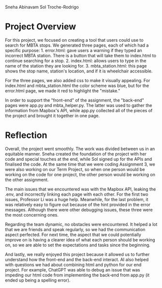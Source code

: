 Sneha Abinavam
Sol Troche-Rodrigo

# Project Overview 

For this project, we focused on creating a tool that users could use to search for MBTA stops. We generated three pages, each of which had a specific purpose:
    1. error.html: gave users a warning if they typed an incorrect MBTA station. There is a button that will take them to index.html to continue searching for a stop. 
    2. index.html: allows users to type in the name of the station they are looking for.
    3. mbta_station.html: this page shows the stop name, station's location, and if it is wheelchair accessible. 

For the three pages, we also added css to make it visually appealing. For index.html and mbta_station.html the color scheme was blue, but for the error.html page, we made it red to highlight the "mistake."

In order to support the "front-end" of the assignment, the "back-end" pages were app.py and mbta_helper.py. The latter was used to gather the information from Mapbox's API, while app.py collected all of the pieces of the project and brought it together in one page.

# Reflection

Overall, the project went smoothly. The work was divided between us in an equitable manner. Sneha created the foundation of the project with her code and special touches at the end, while Sol signed up for the APIs and finalised the code. At the same time that we were coding Assignment 3, we were also working on our Term Project, so when one person would be working on the code for one project, the other person would be working on the other assignment.

The main issues that we encountered was with the Mapbox API, leaking the .env, and incorrectly linking each page with each other. For the first two issues, Professor Li was a huge help. Meanwhile, for the last problem, it was relatively easy to figure out because of the hint provided in the error messages. Although there were other debugging issues, these three were the most concerning ones. 

Regarding the team dynamic, no obstacles were encountered. It helped a lot that we are friends and speak regularly, so we had the communication aspect perfected. For next time, the aspect that we could potentially improve on is having a clearer idea of what each person should be working on, so we are able to set the expectations and tasks since the beginning.

And lastly, we really enjoyed this project because it allowed us to further understand how the front-end and the back-end interact. AI also helped with questions we had about combining html and python for our end project. For example, ChatGPT was able to debug an issue that was impeding our html code from implementing the back-end from app.py (it ended up being a spelling error).
